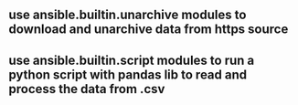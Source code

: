 ## use ansible.builtin.unarchive modules to download and unarchive data from https source
## use ansible.builtin.script modules to run a python script with pandas lib to read and process the data from .csv